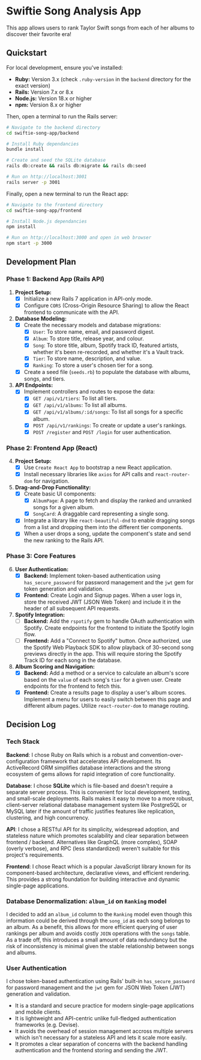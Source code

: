 # Swiftie Song Analysis App

This app allows users to rank Taylor Swift songs from each of her albums to discover their favorite era!

## Quickstart

For local development, ensure you've installed:
*   **Ruby:** Version 3.x (check `.ruby-version` in the `backend` directory for the exact version)
*   **Rails:** Version 7.x or 8.x
*   **Node.js:** Version 18.x or higher
*   **npm:** Version 8.x or higher

Then, open a terminal to run the Rails server:

```bash
# Navigate to the backend directory
cd swiftie-song-app/backend

# Install Ruby dependancies
bundle install

# Create and seed the SQLite database
rails db:create && rails db:migrate && rails db:seed

# Run on http://localhost:3001
rails server -p 3001
```

Finally, open a new terminal to run the React app:

```bash
# Navigate to the frontend directory
cd swiftie-song-app/frontend

# Install Node.js dependancies
npm install

# Run on http://localhost:3000 and open in web browser
npm start -p 3000
```

## Development Plan

### **Phase 1: Backend App (Rails API)**

1.  **Project Setup:**
    * [x] Initialize a new Rails 7 application in API-only mode.
    * [x] Configure `CORS` (Cross-Origin Resource Sharing) to allow the React frontend to communicate with the API.

2.  **Database Modeling:**
    * [x] Create the necessary models and database migrations:
        * [x] `User`: To store name, email, and password digest.
        * [x] `Album`: To store title, release year, and colour.
        * [x] `Song`: To store title, album, Spotify track ID, featured artists, whether it's been re-recorded, and whether it's a Vault track.
        * [x] `Tier`: To store name, description, and value.
        * [x] `Ranking`: To store a user's chosen tier for a song.
    * [x] Create a seed file (`seeds.rb`) to populate the database with albums, songs, and tiers. 

3.  **API Endpoints:**
    * [x] Implement controllers and routes to expose the data:
        * [x] `GET /api/v1/tiers`: To list all tiers.
        * [x] `GET /api/v1/albums`: To list all albums.
        * [x] `GET /api/v1/albums/:id/songs`: To list all songs for a specific album.
        * [x] `POST /api/v1/rankings`: To create or update a user's rankings.
        * [x] `POST /register` and `POST /login` for user authentication. 

### **Phase 2: Frontend App (React)**

4.  **Project Setup:**
    * [x] Use `Create React App` to bootstrap a new React application.
    * [x] Install necessary libraries like `axios` for API calls and `react-router-dom` for navigation.

5.  **Drag-and-Drop Functionality:**
    * [x] Create basic UI components:
        * [x] `AlbumPage`: A page to fetch and display the ranked and unranked songs for a given album.
        * [x] `SongCard`: A draggable card representing a single song.
    * [x] Integrate a library like `react-beautiful-dnd` to enable dragging songs from a list and dropping them into the different tier components.
    * [x] When a user drops a song, update the component's state and send the new ranking to the Rails API.

### **Phase 3: Core Features**

6.  **User Authentication:**
    * [x] **Backend:** Implement token-based authentication using `has_secure_password` for password management and the `jwt` gem for token generation and validation.
    * [x] **Frontend:** Create Login and Signup pages. When a user logs in, store the received JWT (JSON Web Token) and include it in the header of all subsequent API requests.

7.  **Spotify Integration:**
    * [ ] **Backend:** Add the `rspotify` gem to handle OAuth authentication with Spotify. Create endpoints for the frontend to initiate the Spotify login flow.
    * [ ] **Frontend:** Add a "Connect to Spotify" button. Once authorized, use the Spotify Web Playback SDK to allow playback of 30-second song previews directly in the app. This will require storing the Spotify Track ID for each song in the database.

8. **Album Scoring and Navigation:**
    * [x] **Backend:** Add a method or a service to calculate an album's score based on the `value` of each song's `tier` for a given user. Create endpoints for the frontend to fetch this.
    * [x] **Frontend:** Create a results page to display a user's album scores. Implement a menu for users to easily switch between this page and different album pages. Utilize `react-router-dom` to manage routing.

## Decision Log

### Tech Stack

**Backend**: I chose Ruby on Rails which is a robust and convention-over-configuration framework that accelerates API development. Its ActiveRecord ORM simplifies database interactions and the strong ecosystem of gems allows for rapid integration of core functionality.

**Database**: I chose **SQLite** which is file-based and doesn't require a separate server process. This is convenient for local development, testing, and small-scale deployments. Rails makes it easy to move to a more robust, client-server relational database management system like PostgreSQL or MySQL later if the amount of traffic justifies features like replication, clustering, and high concurrency.

**API**: I chose a RESTful API for its simplicity, widespread adoption, and stateless nature which promotes scalability and clear separation between frontend / backend. Alternatives like GraphQL (more complex), SOAP (overly verbose), and RPC (less standardized) weren't suitable for this project's requirements.

**Frontend**: I chose React which is a popular JavaScript library known for its component-based architecture, declarative views, and efficient rendering. This provides a strong foundation for building interactive and dynamic single-page applications.

### Database Denormalization: `album_id` on `Ranking` model

I decided to add an `album_id` column to the `Ranking` model even though this information could be derived through the `song_id` as each song belongs to an album. As a benefit, this allows for more efficient querying of user rankings per album and avoids costly `JOIN` operations with the `songs` table. As a trade off, this introduces a small amount of data redundancy but the risk of inconsistency is minimal given the stable relationship between songs and albums.

### User Authentication

I chose token-based authentication using Rails' built-in `has_secure_password` for password management and the `jwt` gem for JSON Web Token (JWT) generation and validation.
* It is a standard and secure practice for modern single-page applications and mobile clients.
* It is lightweight and API-centric unlike full-fledged authentication frameworks (e.g. Devise).
* It avoids the overhead of session management accross multiple servers which isn't necessary for a stateless API and lets it scale more easily.
* It promotes a clear separation of concerns with the backend handling authentication and the frontend storing and sending the JWT.
